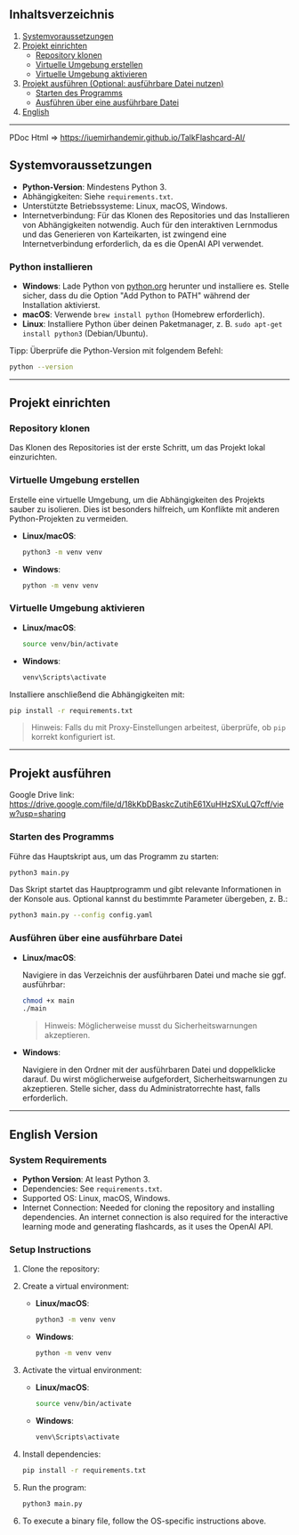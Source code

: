 
## Inhaltsverzeichnis
1. [Systemvoraussetzungen](#systemvoraussetzungen)
2. [Projekt einrichten](#projekt-einrichten)
    - [Repository klonen](#repository-klonen)
    - [Virtuelle Umgebung erstellen](#virtuelle-umgebung-erstellen)
    - [Virtuelle Umgebung aktivieren](#virtuelle-umgebung-aktivieren)
3. [Projekt ausführen (Optional: ausführbare Datei nutzen)](#projekt-ausf%C3%BChren)
    - [Starten des Programms](#starten-des-programms)
    - [Ausführen über eine ausführbare Datei](#ausf%C3%BChren-%C3%BCber-eine-ausf%C3%BChrbare-datei)
4. [English](#english-version)

---

PDoc Html =>  https://iuemirhandemir.github.io/TalkFlashcard-AI/

<a name="systemvoraussetzungen"></a>
## Systemvoraussetzungen

- **Python-Version**: Mindestens Python 3.
- Abhängigkeiten: Siehe `requirements.txt`.
- Unterstützte Betriebssysteme: Linux, macOS, Windows.
- Internetverbindung: Für das Klonen des Repositories und das Installieren von Abhängigkeiten notwendig. Auch für den interaktiven Lernmodus und das Generieren von Karteikarten, ist zwingend eine Internetverbindung erforderlich, da es die OpenAI API verwendet.

### Python installieren

- **Windows**: Lade Python von [python.org](https://www.python.org/downloads/) herunter und installiere es. Stelle sicher, dass du die Option "Add Python to PATH" während der Installation aktivierst.
- **macOS**: Verwende `brew install python` (Homebrew erforderlich).
- **Linux**: Installiere Python über deinen Paketmanager, z. B. `sudo apt-get install python3` (Debian/Ubuntu).

Tipp: Überprüfe die Python-Version mit folgendem Befehl:

```bash
python --version
```

---

<a name="projekt-einrichten"></a>
## Projekt einrichten

### Repository klonen

Das Klonen des Repositories ist der erste Schritt, um das Projekt lokal einzurichten.


### Virtuelle Umgebung erstellen

Erstelle eine virtuelle Umgebung, um die Abhängigkeiten des Projekts sauber zu isolieren. Dies ist besonders hilfreich, um Konflikte mit anderen Python-Projekten zu vermeiden.

- **Linux/macOS**:

  ```bash
  python3 -m venv venv
  ```

- **Windows**:

  ```bash
  python -m venv venv
  ```

### Virtuelle Umgebung aktivieren

- **Linux/macOS**:

  ```bash
  source venv/bin/activate
  ```

- **Windows**:

  ```bash
  venv\Scripts\activate
  ```

Installiere anschließend die Abhängigkeiten mit:

```bash
pip install -r requirements.txt
```

> Hinweis: Falls du mit Proxy-Einstellungen arbeitest, überprüfe, ob `pip` korrekt konfiguriert ist.

---

<a name="projekt-ausf%C3%BChren"></a>
## Projekt ausführen

Google Drive link: https://drive.google.com/file/d/18kKbDBaskcZutihE61XuHHzSXuLQ7cff/view?usp=sharing

### Starten des Programms

Führe das Hauptskript aus, um das Programm zu starten:

```bash
python3 main.py
```

Das Skript startet das Hauptprogramm und gibt relevante Informationen in der Konsole aus. Optional kannst du bestimmte Parameter übergeben, z. B.:

```bash
python3 main.py --config config.yaml
```

### Ausführen über eine ausführbare Datei

- **Linux/macOS**:

  Navigiere in das Verzeichnis der ausführbaren Datei und mache sie ggf. ausführbar:

  ```bash
  chmod +x main
  ./main
  ```

  > Hinweis: Möglicherweise musst du Sicherheitswarnungen akzeptieren.

- **Windows**:

  Navigiere in den Ordner mit der ausführbaren Datei und doppelklicke darauf. Du wirst möglicherweise aufgefordert, Sicherheitswarnungen zu akzeptieren. Stelle sicher, dass du Administratorrechte hast, falls erforderlich.

---

<a name="english-version"></a>
## English Version

### System Requirements

- **Python Version**: At least Python 3.
- Dependencies: See `requirements.txt`.
- Supported OS: Linux, macOS, Windows.
- Internet Connection: Needed for cloning the repository and installing dependencies. An internet connection is also required for the interactive learning mode and generating flashcards, as it uses the OpenAI API.

### Setup Instructions

1. Clone the repository:

2. Create a virtual environment:

   - **Linux/macOS**:

     ```bash
     python3 -m venv venv
     ```

   - **Windows**:

     ```bash
     python -m venv venv
     ```

3. Activate the virtual environment:

   - **Linux/macOS**:

     ```bash
     source venv/bin/activate
     ```

   - **Windows**:

     ```bash
     venv\Scripts\activate
     ```

4. Install dependencies:

   ```bash
   pip install -r requirements.txt
   ```

5. Run the program:

   ```bash
   python3 main.py
   ```

6. To execute a binary file, follow the OS-specific instructions above.



